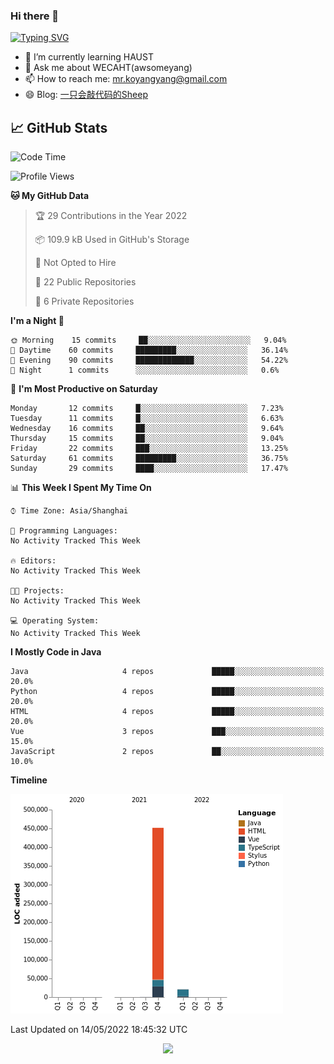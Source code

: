 ### Hi there 👋

[![Typing SVG](https://readme-typing-svg.herokuapp.com?color=%23F78A63&lines=Here+are+some+ideas+to+get+you+started%3A)](https://git.io/typing-svg)

- 🌱 I’m currently learning HAUST
- 💬 Ask me about WECAHT(awsomeyang)
- 📫 How to reach me: mr.koyangyang@gmail.com
- 😄 Blog: [一只会敲代码的Sheep](https://codeyang.pages.dev/)


## &#x1f4c8; GitHub Stats
<!--START_SECTION:waka-->
![Code Time](http://img.shields.io/badge/Code%20Time-0%20secs-blue)

![Profile Views](http://img.shields.io/badge/Profile%20Views-0-blue)

**🐱 My GitHub Data** 

> 🏆 29 Contributions in the Year 2022
 > 
> 📦 109.9 kB Used in GitHub's Storage 
 > 
> 🚫 Not Opted to Hire
 > 
> 📜 22 Public Repositories 
 > 
> 🔑 6 Private Repositories  
 > 
**I'm a Night 🦉** 

```text
🌞 Morning    15 commits     ██░░░░░░░░░░░░░░░░░░░░░░░   9.04% 
🌆 Daytime    60 commits     █████████░░░░░░░░░░░░░░░░   36.14% 
🌃 Evening    90 commits     █████████████░░░░░░░░░░░░   54.22% 
🌙 Night      1 commits      ░░░░░░░░░░░░░░░░░░░░░░░░░   0.6%

```
📅 **I'm Most Productive on Saturday** 

```text
Monday       12 commits     █░░░░░░░░░░░░░░░░░░░░░░░░   7.23% 
Tuesday      11 commits     █░░░░░░░░░░░░░░░░░░░░░░░░   6.63% 
Wednesday    16 commits     ██░░░░░░░░░░░░░░░░░░░░░░░   9.64% 
Thursday     15 commits     ██░░░░░░░░░░░░░░░░░░░░░░░   9.04% 
Friday       22 commits     ███░░░░░░░░░░░░░░░░░░░░░░   13.25% 
Saturday     61 commits     █████████░░░░░░░░░░░░░░░░   36.75% 
Sunday       29 commits     ████░░░░░░░░░░░░░░░░░░░░░   17.47%

```


📊 **This Week I Spent My Time On** 

```text
⌚︎ Time Zone: Asia/Shanghai

💬 Programming Languages: 
No Activity Tracked This Week

🔥 Editors: 
No Activity Tracked This Week

🐱‍💻 Projects: 
No Activity Tracked This Week

💻 Operating System: 
No Activity Tracked This Week

```

**I Mostly Code in Java** 

```text
Java                     4 repos             █████░░░░░░░░░░░░░░░░░░░░   20.0% 
Python                   4 repos             █████░░░░░░░░░░░░░░░░░░░░   20.0% 
HTML                     4 repos             █████░░░░░░░░░░░░░░░░░░░░   20.0% 
Vue                      3 repos             ███░░░░░░░░░░░░░░░░░░░░░░   15.0% 
JavaScript               2 repos             ██░░░░░░░░░░░░░░░░░░░░░░░   10.0%

```


**Timeline**

![Chart not found](https://raw.githubusercontent.com/koyangyang/koyangyang/main/charts/bar_graph.png) 


 Last Updated on 14/05/2022 18:45:32 UTC
<!--END_SECTION:waka-->

<!-- <div align="center"><img src="https://github-readme-streak-stats.koyang.workers.dev/?user=koyangyang" ></div> -->

<div align="center"><img src="https://activity-graph.koyang.workers.dev/graph?username=koyangyang&theme=github-light" ></div>

<!-- <div align="center"><img src="https://cdn.jsdelivr.net/gh/koyangyang/hugo_comment/assets/github-contribution-grid-snake.svg" ></div> -->

<!-- ![](https://github-readme-stats.vercel.app/api?username=koyangyang&show_icons=true&theme=flag-india)![](https://github-readme-stats.vercel.app/api/top-langs/?username=koyangyang&layout=compact) -->
<!-- <div align="center"><img src="https://github-readme-stats.vercel.app/api?username=koyangyang&show_icons=true&theme=flag-india" ></div> -->
<!-- <img src="https://github-readme-stats.vercel.app/api/top-langs/?username=koyangyang&layout=compact" > -->



<!-- <div align="center"><img src="https://github-readme-stats.vercel.app/api/wakatime?username=koyangyang" ></div> -->


<!--
[![Top Langs](https://github-readme-stats.vercel.app/api/top-langs/?username=koyangyang&langs_count=8)](https://github.com/anuraghazra/github-readme-stats)
- 🔭 I’m currently working on ...
- 👯 I’m looking to collaborate on ...
- 🤔 I’m looking for help with ...
- 💬 Ask me about ...
- 📫 How to reach me: ...
- 😄 Pronouns: ...
- ⚡ Fun fact: ...
-->
